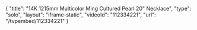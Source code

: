 {
    "title": "14K 1215mm Multicolor Ming Cultured Pearl 20\" Necklace",
    "type": "solo",
    "layout": "iframe-static",
    "videoId": "112334221",
    "url": "\/tvpembed\/112334221"
}